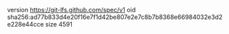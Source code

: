 version https://git-lfs.github.com/spec/v1
oid sha256:ad77b833d4e20f16e7f1d42be807e2e7c8b7b8368e66984032e3d2e228e44cce
size 4591
